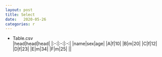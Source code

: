 ```yaml
---
layout: post
title: Select
date:   2020-05-26
categories: r
---
```


* Table.csv<br>
|head|head|head|
|:-:|:-:|:-:|
|name|sex|age|
|A|f|10|
|B|m|20|
|C|f|12|
|D|f|23|
|E|m|34|
|F|m|25|
||
